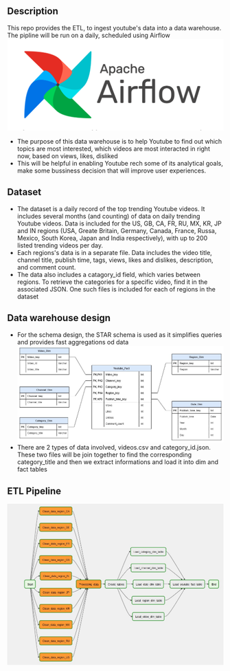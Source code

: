 ## Description
This repo provides the ETL, to ingest youtube's data into a data warehouse. The pipline will be run on a daily, scheduled using Airflow
![Airflow](Image/airflow.png)
* The purpose of this data warehouse is to help Youtube to find out which topics are most interested, which videos are most interacted in right now, based on views, likes, disliked
* This will be helpful in enabling Youtube rech some of its analytical goals, make some bussiness decision that will improve user experiences.
## Dataset
* The dataset is a daily record of the top trending Youtube videos. It includes several months (and counting) of data on daily trending Youtube videos. Data is included for the US, GB, CA, FR, RU, MX, KR, JP and IN regions (USA, Greate Britain, Germany, Canada, France, Russa, Mexico, South Korea, Japan and India respectively), with up to 200 listed trending videos per day.
* Each regions's data is in a separate file. Data includes the video title, channel title, publish time, tags, views, likes and dislikes, description, and comment count.
* The data also includes a catagory_id field, which varies between regions. To retrieve the categories for a specific video, find it in the associated JSON. One such files is included for each of regions in the dataset
## Data warehouse design
* For the schema design, the STAR schema is used as it simplifies queries and provides fast aggregations od data
![Data_warehouse_design](Image/Data_Warehouse_Design.jpg)
* There are 2 types of data involved, videos.csv and category_id.json. These two files will be join together to find the corresponding category_title and then we extract informations and load it into dim and fact tables
## ETL Pipeline
![DAG](Image/Data_Pipline.jpg)

